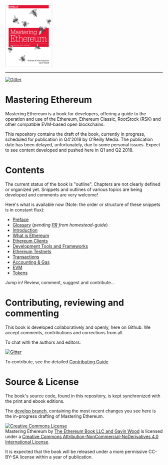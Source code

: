 <img src="images/cover.png" alt="Mastering Ethereum Cover" style="width: 150px;"/>
<hr/>

[![Gitter](https://github.com/ethereumbook/ethereumbook/blob/develop/images/chat-on-gitter.svg)](https://gitter.im/ethereumbook/Lobby)

# Mastering Ethereum

Mastering Ethereum is a book for developers, offering a guide to the operation and use of the Ethereum, Ethereum Classic, RootStock (RSK) and other compatible EVM-based open blockchains.

This repository contains the draft of the book, currently in progress, scheduled for publication in Q4'2018 by O'Reilly Media. The publication date has been delayed, unfortunately, due to some personal issues. Expect to see content developed and pushed here in Q1 and Q2 2018.

# Contents

The current status of the book is "outline". Chapters are not clearly defined or organized yet. Snippets and outlines of various topics are being developed and comments are very welcome!

Here's what is available now (Note: the order or structure of these snippets is in constant flux):

* [Preface](preface.asciidoc)
* [Glossary](glossary.asciidoc) (_pending [PR](https://github.com/ethereumbook/ethereumbook/pull/2) from homestead-guide_)
* [Introduction](intro.asciidoc)
* [What is Ethereum](what-is.asciidoc)
* [Ethereum Clients](clients.asciidoc)
* [Development Tools and Frameworks](dev-tools.asciidoc)
* [Ethereum Testnets](ethereum-testnets.asciidoc)
* [Transactions](transactions.asciidoc)
* [Accounting & Gas](gas.asciidoc)
* [EVM](evm.asciidoc)
* [Tokens](tokens.asciidoc)

Jump in! Review, comment, suggest and contribute...

# Contributing, reviewing and commenting

This book is developed collaboratively and openly, here on Github. We accept comments, contributions and corrections from all.

To chat with the authors and editors:


[![Gitter](https://github.com/ethereumbook/ethereumbook/blob/develop/images/chat-on-gitter.svg)](https://gitter.im/ethereumbook/Lobby)

To contribute, see the detailed [Contributing Guide](Contribute.md)

# Source & License

The book's source code, found in this repository, is kept synchronized with the print and ebook editions.

The [develop branch](https://github.com/ethereumbook/ethereumbook/tree/develop), containing the most recent changes you see here is the in-progress drafting of Mastering Ethereum.

<a rel="license" href="http://creativecommons.org/licenses/by-nc-nd/4.0/"><img alt="Creative Commons License" style="border-width:0" src="https://i.creativecommons.org/l/by-nc-nd/4.0/88x31.png" /></a><br /><span xmlns:dct="http://purl.org/dc/terms/" property="dct:title">Mastering Ethereum</span> by <a xmlns:cc="http://creativecommons.org/ns#" href="https://antonopoulos.com/" property="cc:attributionName" rel="cc:attributionURL">The Ethereum Book LLC and Gavin Wood</a> is licensed under a <a rel="license" href="http://creativecommons.org/licenses/by-nc-nd/4.0/">Creative Commons Attribution-NonCommercial-NoDerivatives 4.0 International License</a>.

It is expected that the book will be released under a more permissive CC-BY-SA license within a year of publication.
